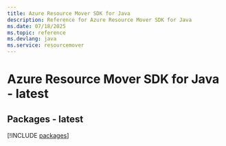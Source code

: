 ```yaml
---
title: Azure Resource Mover SDK for Java
description: Reference for Azure Resource Mover SDK for Java
ms.date: 07/18/2025
ms.topic: reference
ms.devlang: java
ms.service: resourcemover
---
```

# Azure Resource Mover SDK for Java - latest
## Packages - latest
[!INCLUDE [packages](resource-mover-index.md)]